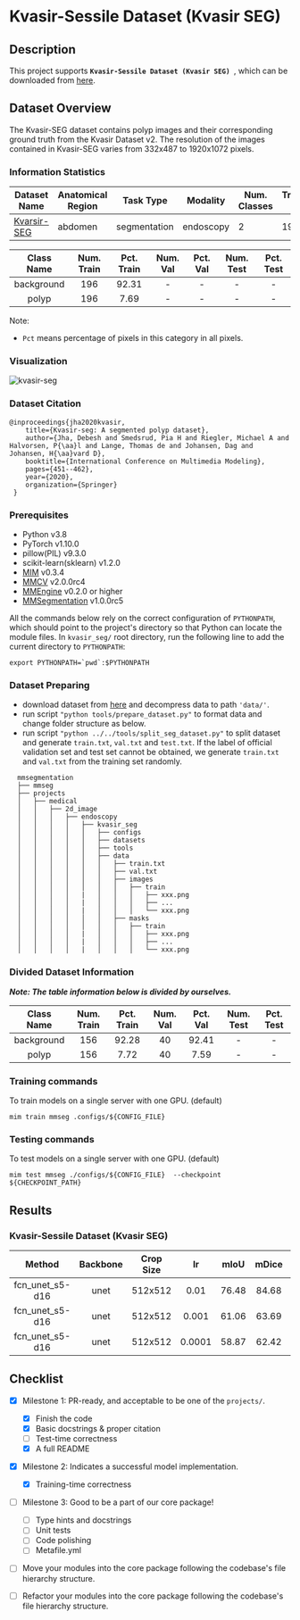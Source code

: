 # Kvasir-Sessile Dataset (Kvasir SEG)

## Description

This project supports **`Kvasir-Sessile Dataset (Kvasir SEG) `**, which can be downloaded from [here](https://opendatalab.com/Kvasir-Sessile_dataset).

## Dataset Overview

The Kvasir-SEG dataset contains polyp images and their corresponding ground truth from the Kvasir Dataset v2. The resolution of the images contained in Kvasir-SEG varies from 332x487 to 1920x1072 pixels.

<!-- For a typical model, this section should contain the commands for training and testing. You are also suggested to dump your environment specification to env.yml by `conda env export > env.yml`. -->

### Information Statistics

| Dataset Name                                                  | Anatomical Region | Task Type    | Modality  | Num. Classes | Train/Val/Test Images | Train/Val/Test Labeled | Release Date | License                                                   |
| ------------------------------------------------------------- | ----------------- | ------------ | --------- | ------------ | --------------------- | ---------------------- | ------------ | --------------------------------------------------------- |
| [Kvarsir-SEG](https://opendatalab.com/Kvasir-Sessile_dataset) | abdomen           | segmentation | endoscopy | 2            | 196/-/-               | yes/-/-                | 2020         | [CC-BY 4.0](https://creativecommons.org/licenses/by/4.0/) |

| Class Name | Num. Train | Pct. Train | Num. Val | Pct. Val | Num. Test | Pct. Test |
| :--------: | :--------: | :--------: | :------: | :------: | :-------: | :-------: |
| background |    196     |   92.31    |    -     |    -     |     -     |     -     |
|   polyp    |    196     |    7.69    |    -     |    -     |     -     |     -     |

Note:

- `Pct` means percentage of pixels in this category in all pixels.

### Visualization

![kvasir-seg](https://raw.githubusercontent.com/uni-medical/medical-datasets-visualization/main/2d/semantic_seg/endoscopy_images/kvasir_seg/kvasir_seg_dataset.png?raw=true)

### Dataset Citation

```
@inproceedings{jha2020kvasir,
	title={Kvasir-seg: A segmented polyp dataset},
	author={Jha, Debesh and Smedsrud, Pia H and Riegler, Michael A and Halvorsen, P{\aa}l and Lange, Thomas de and Johansen, Dag and Johansen, H{\aa}vard D},
	booktitle={International Conference on Multimedia Modeling},
	pages={451--462},
	year={2020},
	organization={Springer}
 }
```

### Prerequisites

- Python v3.8
- PyTorch v1.10.0
- pillow(PIL) v9.3.0
- scikit-learn(sklearn) v1.2.0
- [MIM](https://github.com/open-mmlab/mim) v0.3.4
- [MMCV](https://github.com/open-mmlab/mmcv) v2.0.0rc4
- [MMEngine](https://github.com/open-mmlab/mmengine) v0.2.0 or higher
- [MMSegmentation](https://github.com/open-mmlab/mmsegmentation) v1.0.0rc5

All the commands below rely on the correct configuration of `PYTHONPATH`, which should point to the project's directory so that Python can locate the module files. In `kvasir_seg/` root directory, run the following line to add the current directory to `PYTHONPATH`:

```shell
export PYTHONPATH=`pwd`:$PYTHONPATH
```

### Dataset Preparing

- download dataset from [here](https://opendatalab.com/Kvasir-Sessile_dataset) and decompress data to path `'data/'`.
- run script `"python tools/prepare_dataset.py"` to format data and change folder structure as below.
- run script `"python ../../tools/split_seg_dataset.py"` to split dataset and generate `train.txt`, `val.txt` and `test.txt`. If the label of official validation set and test set cannot be obtained, we generate `train.txt` and `val.txt` from the training set randomly.

```none
  mmsegmentation
  ├── mmseg
  ├── projects
  │   ├── medical
  │   │   ├── 2d_image
  │   │   │   ├── endoscopy
  │   │   │   │   ├── kvasir_seg
  │   │   │   │   │   ├── configs
  │   │   │   │   │   ├── datasets
  │   │   │   │   │   ├── tools
  │   │   │   │   │   ├── data
  │   │   │   │   │   │   ├── train.txt
  │   │   │   │   │   │   ├── val.txt
  │   │   │   │   │   │   ├── images
  │   │   │   │   │   │   │   ├── train
  │   │   │   │   |   │   │   │   ├── xxx.png
  │   │   │   │   |   │   │   │   ├── ...
  │   │   │   │   |   │   │   │   └── xxx.png
  │   │   │   │   │   │   ├── masks
  │   │   │   │   │   │   │   ├── train
  │   │   │   │   |   │   │   │   ├── xxx.png
  │   │   │   │   |   │   │   │   ├── ...
  │   │   │   │   |   │   │   │   └── xxx.png
```

### Divided Dataset Information

***Note: The table information below is divided by ourselves.***

| Class Name | Num. Train | Pct. Train | Num. Val | Pct. Val | Num. Test | Pct. Test |
| :--------: | :--------: | :--------: | :------: | :------: | :-------: | :-------: |
| background |    156     |   92.28    |    40    |  92.41   |     -     |     -     |
|   polyp    |    156     |    7.72    |    40    |   7.59   |     -     |     -     |

### Training commands

To train models on a single server with one GPU. (default)

```shell
mim train mmseg .configs/${CONFIG_FILE}
```

### Testing commands

To test models on a single server with one GPU. (default)

```shell
mim test mmseg ./configs/${CONFIG_FILE}  --checkpoint ${CHECKPOINT_PATH}
```

<!-- List the results as usually done in other model's README. [Example](https://github.com/open-mmlab/mmsegmentation/tree/dev-1.x/configs/fcn#results-and-models)

You should claim whether this is based on the pre-trained weights, which are converted from the official release; or it's a reproduced result obtained from retraining the model in this project. -->

## Results

### Kvasir-Sessile Dataset (Kvasir SEG)

|     Method      | Backbone | Crop Size |   lr   | mIoU  | mDice |                                                                                        config                                                                                         |
| :-------------: | :------: | :-------: | :----: | :---: | :---: | :-----------------------------------------------------------------------------------------------------------------------------------------------------------------------------------: |
| fcn_unet_s5-d16 |   unet   |  512x512  |  0.01  | 76.48 | 84.68 | [config](https://github.com/open-mmlab/mmsegmentation/tree/dev-1.x/projects/medical/2d_image/endoscopy/kvasir_seg/configs/fcn-unet-s5-d16_unet_1xb16-0.01-20k_kvasir-seg-512x512.py)  |
| fcn_unet_s5-d16 |   unet   |  512x512  | 0.001  | 61.06 | 63.69 | [config](https://github.com/open-mmlab/mmsegmentation/tree/dev-1.x/projects/medical/2d_image/endoscopy/kvasir_seg/configs/fcn-unet-s5-d16_unet_1xb16-0.001-20k_kvasir-seg-512x512.py) |
| fcn_unet_s5-d16 |   unet   |  512x512  | 0.0001 | 58.87 | 62.42 | [config](https://github.com/open-mmlab/mmsegmentation/tree/dev-1.x/projects/medical/2d_image/endoscopy/kvasir_seg/configs/fcn-unet-s5-d16_unet_1xb16-0.0001-20k_kvar-seg-512x512.py)  |

## Checklist

- [x] Milestone 1: PR-ready, and acceptable to be one of the `projects/`.

  - [x] Finish the code
  - [x] Basic docstrings & proper citation
  - [ ] Test-time correctness
  - [x] A full README

- [x] Milestone 2: Indicates a successful model implementation.

  - [x] Training-time correctness

- [ ] Milestone 3: Good to be a part of our core package!

  - [ ] Type hints and docstrings
  - [ ] Unit tests
  - [ ] Code polishing
  - [ ] Metafile.yml

- [ ] Move your modules into the core package following the codebase's file hierarchy structure.

- [ ] Refactor your modules into the core package following the codebase's file hierarchy structure.
